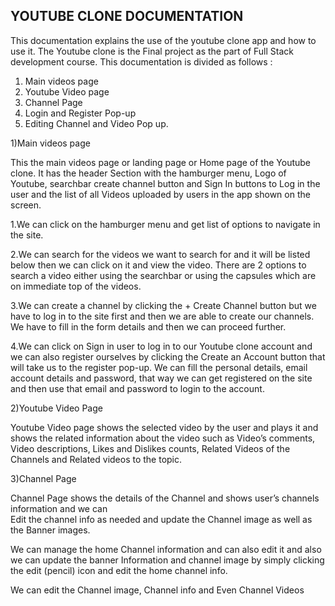 ## YOUTUBE CLONE DOCUMENTATION


This documentation explains the use of the youtube clone app and how to use it. The Youtube clone is the Final project as the part of Full Stack development course. This documentation is divided as follows : 

1) Main videos page
2) Youtube Video page
3) Channel Page
4) Login and Register Pop-up
5) Editing Channel and Video Pop up.



1)Main videos page

This the main videos page or landing page or Home page of the Youtube clone. It has the header Section with the hamburger menu, Logo of Youtube, searchbar create channel button and Sign In buttons to Log in the user and the list of all Videos uploaded by users in the app shown on the screen.

1.We can click on the hamburger menu and get list of options to navigate in the site.

2.We can search for the videos we want to search for and it will be listed below then we can click on it and view the video. There are 2 options to search a video either using the searchbar or using the capsules which are on immediate top of the videos.

3.We can create a channel by clicking the + Create Channel button but we have to log in to the site first and then we are able to create our channels. We have to fill in the form details and then we can proceed further.

4.We can click on Sign in user to log in to our Youtube clone account and we can also register ourselves by clicking the Create an Account button that will take us to the register pop-up. We can fill the personal details, email account details and password, that way we can get registered on the site and then use that email and password to login to the account.


2)Youtube Video Page

Youtube Video page shows the selected video by the user and plays it and shows the related information about the video such as Video’s comments, Video descriptions, Likes and Dislikes counts, Related Videos of the Channels and Related videos to the topic.

3)Channel Page

Channel Page shows the details of the Channel and shows user’s channels information and we can  
Edit the channel info as needed and update the Channel image as well as the Banner images.

We can manage the home Channel information and can also edit it and also we can update the banner Information and channel image by simply clicking the edit (pencil) icon and edit the home channel info.

We can edit the Channel image, Channel info and Even Channel Videos



